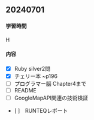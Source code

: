 ## 20240701
#### 学習時間
H
#### 内容
- [X] Ruby silver2問
- [X] チェリー本 ~p196
- [ ] プログラマー脳 Chapter4まで
- [ ] README
- [ ] GoogleMapAPI関連の技術検証
- [ ]　RUNTEQレポート
